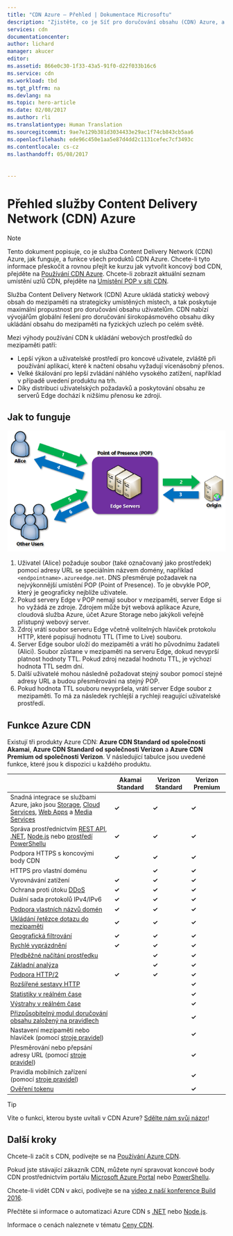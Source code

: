 ```yaml
---
title: "CDN Azure – Přehled | Dokumentace Microsoftu"
description: "Zjistěte, co je Síť pro doručování obsahu (CDN) Azure, a jak ji používat k doručování širokopásmového obsahu díky ukládání objektů blob a statického obsahu do mezipaměti."
services: cdn
documentationcenter: 
author: lichard
manager: akucer
editor: 
ms.assetid: 866e0c30-1f33-43a5-91f0-d22f033b16c6
ms.service: cdn
ms.workload: tbd
ms.tgt_pltfrm: na
ms.devlang: na
ms.topic: hero-article
ms.date: 02/08/2017
ms.author: rli
ms.translationtype: Human Translation
ms.sourcegitcommit: 9ae7e129b381d3034433e29ac1f74cb843cb5aa6
ms.openlocfilehash: ede96c450e1aa5e87d4dd2c1131cefec7cf3493c
ms.contentlocale: cs-cz
ms.lasthandoff: 05/08/2017


---
```

# <a name="overview-of-the-azure-content-delivery-network-cdn"></a>Přehled služby Content Delivery Network (CDN) Azure
> [!NOTE]
> Tento dokument popisuje, co je služba Content Delivery Network (CDN) Azure, jak funguje, a funkce všech produktů CDN Azure.  Chcete-li tyto informace přeskočit a rovnou přejít ke kurzu jak vytvořit koncový bod CDN, přejděte na [Používání CDN Azure](cdn-create-new-endpoint.md).  Chcete-li zobrazit aktuální seznam umístění uzlů CDN, přejděte na [Umístění POP v síti CDN](cdn-pop-locations.md).
> 
> 

Služba Content Delivery Network (CDN) Azure ukládá statický webový obsah do mezipaměti na strategicky umístěných místech, a tak poskytuje maximální propustnost pro doručování obsahu uživatelům.  CDN nabízí vývojářům globální řešení pro doručování širokopásmového obsahu díky ukládání obsahu do mezipaměti na fyzických uzlech po celém světě. 

Mezi výhody používání CDN k ukládání webových prostředků do mezipaměti patří:

* Lepší výkon a uživatelské prostředí pro koncové uživatele, zvláště při používání aplikací, které k načtení obsahu vyžadují vícenásobný přenos.
* Velké škálování pro lepší zvládání náhlého vysokého zatížení, například v případě uvedení produktu na trh.
* Díky distribuci uživatelských požadavků a poskytování obsahu ze serverů Edge dochází k nižšímu přenosu ke zdroji.

## <a name="how-it-works"></a>Jak to funguje
![Přehled CDN](./media/cdn-overview/cdn-overview.png)

1. Uživatel (Alice) požaduje soubor (také označovaný jako prostředek) pomocí adresy URL se speciálním názvem domény, například `<endpointname>.azureedge.net`.  DNS přesměruje požadavek na nejvýkonnější umístění POP (Point of Presence).  To je obvykle POP, který je geograficky nejblíže uživatele.
2. Pokud servery Edge v POP nemají soubor v mezipaměti, server Edge si ho vyžádá ze zdroje.  Zdrojem může být webová aplikace Azure, cloudová služba Azure, účet Azure Storage nebo jakýkoli veřejně přístupný webový server.
3. Zdroj vrátí soubor serveru Edge včetně volitelných hlaviček protokolu HTTP, které popisují hodnotu TTL (Time to Live) souboru.
4. Server Edge soubor uloží do mezipaměti a vrátí ho původnímu žadateli (Alici).  Soubor zůstane v mezipaměti na serveru Edge, dokud nevyprší platnost hodnoty TTL.  Pokud zdroj nezadal hodnotu TTL, je výchozí hodnota TTL sedm dní.
5. Další uživatelé mohou následně požadovat stejný soubor pomocí stejné adresy URL a budou přesměrováni na stejný POP.
6. Pokud hodnota TTL souboru nevypršela, vrátí server Edge soubor z mezipaměti.  To má za následek rychlejší a rychleji reagující uživatelské prostředí.

## <a name="azure-cdn-features"></a>Funkce Azure CDN
Existují tři produkty Azure CDN: **Azure CDN Standard od společnosti Akamai**, **Azure CDN Standard od společnosti Verizon** a **Azure CDN Premium od společnosti Verizon**.  V následující tabulce jsou uvedené funkce, které jsou k dispozici u každého produktu.

|  | Akamai Standard | Verizon Standard | Verizon Premium |
| --- | --- | --- | --- |
| Snadná integrace se službami Azure, jako jsou [Storage](cdn-create-a-storage-account-with-cdn.md), [Cloud Services](cdn-cloud-service-with-cdn.md), [Web Apps](../app-service-web/cdn-websites-with-cdn.md) a [Media Services](../media-services/media-services-portal-manage-streaming-endpoints.md) |**&#x2713;** |**&#x2713;** |**&#x2713;** |
| Správa prostřednictvím [REST API](https://msdn.microsoft.com/library/mt634456.aspx), [.NET](cdn-app-dev-net.md), [Node.js](cdn-app-dev-node.md) nebo [prostředí PowerShellu](cdn-manage-powershell.md) |**&#x2713;** |**&#x2713;** |**&#x2713;** |
| Podpora HTTPS s koncovými body CDN |**&#x2713;** |**&#x2713;** |**&#x2713;** |
| HTTPS pro vlastní doménu | |**&#x2713;** |**&#x2713;** |
| Vyrovnávání zatížení |**&#x2713;** |**&#x2713;** |**&#x2713;** |
| Ochrana proti útoku [DDoS](https://www.us-cert.gov/ncas/tips/ST04-015) |**&#x2713;** |**&#x2713;** |**&#x2713;** |
| Duální sada protokolů IPv4/IPv6 |**&#x2713;** |**&#x2713;** |**&#x2713;** |
| [Podpora vlastních názvů domén](cdn-map-content-to-custom-domain.md) |**&#x2713;** |**&#x2713;** |**&#x2713;** |
| [Ukládání řetězce dotazu do mezipaměti](cdn-query-string.md) |**&#x2713;** |**&#x2713;** |**&#x2713;** |
| [Geografická filtrování](cdn-restrict-access-by-country.md) |**&#x2713;** |**&#x2713;** |**&#x2713;** |
| [Rychlé vyprázdnění](cdn-purge-endpoint.md) |**&#x2713;** |**&#x2713;** |**&#x2713;** |
| [Předběžné načítání prostředku](cdn-preload-endpoint.md) | |**&#x2713;** |**&#x2713;** |
| [Základní analýza](cdn-analyze-usage-patterns.md) | |**&#x2713;** |**&#x2713;** |
| [Podpora HTTP/2](cdn-http2.md) |**&#x2713;** |**&#x2713;** |**&#x2713;** |
| [Rozšířené sestavy HTTP](cdn-advanced-http-reports.md) | | |**&#x2713;** |
| [Statistiky v reálném čase](cdn-real-time-stats.md) | | |**&#x2713;** |
| [Výstrahy v reálném čase](cdn-real-time-alerts.md) | | |**&#x2713;** |
| [Přizpůsobitelný modul doručování obsahu založený na pravidlech](cdn-rules-engine.md) | | |**&#x2713;** |
| Nastavení mezipaměti nebo hlaviček (pomocí [stroje pravidel](cdn-rules-engine.md)) | | |**&#x2713;** |
| Přesměrování nebo přepsání adresy URL (pomocí [stroje pravidel](cdn-rules-engine.md)) | | |**&#x2713;** |
| Pravidla mobilních zařízení (pomocí [stroje pravidel](cdn-rules-engine.md)) | | |**&#x2713;** |
| [Ověření tokenu](cdn-token-auth.md)|  |  |**&#x2713;**| 


> [!TIP]
> Víte o funkci, kterou byste uvítali v CDN Azure?  [Sdělte nám svůj názor](https://feedback.azure.com/forums/169397-cdn)! 
> 
> 

## <a name="next-steps"></a>Další kroky
Chcete-li začít s CDN, podívejte se na [Používání Azure CDN](cdn-create-new-endpoint.md).

Pokud jste stávající zákazník CDN, můžete nyní spravovat koncové body CDN prostřednictvím portálu [Microsoft Azure Portal](https://portal.azure.com) nebo [PowerShellu](cdn-manage-powershell.md).

Chcete-li vidět CDN v akci, podívejte se na [video z naší konference Build 2016](https://azure.microsoft.com/documentation/videos/build-2016-leveraging-the-new-azure-cdn-apis-to-build-wicked-fast-applications/).

Přečtěte si informace o automatizaci Azure CDN s [.NET](cdn-app-dev-net.md) nebo [Node.js](cdn-app-dev-node.md).

Informace o cenách naleznete v tématu [Ceny CDN](https://azure.microsoft.com/pricing/details/cdn/).


